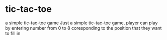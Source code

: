 # tic-tac-toe
a simple tic-tac-toe game
Just a simple tic-tac-toe game, player can play by entering number from 0 to 8 coresponding to the position that they want to fill in
